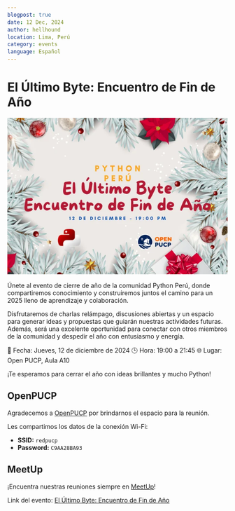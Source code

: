 ```yaml
---
blogpost: true
date: 12 Dec, 2024
author: hellhound
location: Lima, Perú
category: events
language: Español
---
```


# El Último Byte: Encuentro de Fin de Año

![Imagen del Meetup de Python Perú](/_static/images/events/2024-12-12-ultimo-byte-meetup.webp)

Únete al evento de cierre de año de la comunidad Python Perú, donde
compartiremos conocimiento y construiremos juntos el camino para un 2025 lleno
de aprendizaje y colaboración.

Disfrutaremos de charlas relámpago, discusiones abiertas y un espacio para
generar ideas y propuestas que guiarán nuestras actividades futuras. Además,
será una excelente oportunidad para conectar con otros miembros de la comunidad
y despedir el año con entusiasmo y energía.

📅 Fecha: Jueves, 12 de diciembre de 2024
🕒 Hora: 19:00 a 21:45
🌐 Lugar: Open PUCP, Aula A10

¡Te esperamos para cerrar el año con ideas brillantes y mucho Python!

## OpenPUCP

Agradecemos a [OpenPUCP](https://open.pucp.edu.pe/) por brindarnos el espacio para la reunión.

Les compartimos los datos de la conexión Wi-Fi:

* **SSID:** `redpucp`
* **Password:** `C9AA28BA93`

## MeetUp

¡Encuentra nuestras reuniones siempre en [MeetUp](https://www.meetup.com/pythonperu/)!

Link del evento: [El Último Byte: Encuentro de Fin de Año](https://www.meetup.com/pythonperu/events/305022598/)
